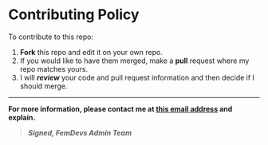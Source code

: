 # Contributing Policy

To contribute to this repo:

1. **Fork** this repo and edit it on your own repo. 
2. If you would like to have them merged, make a **pull** request where my repo matches yours.
3. I will ***review*** your code and pull request information and then decide if I should merge.

---
**For more information, please contact me at [this email address](mailto:support@thefemdevs.com) and explain.**

>***Signed, FemDevs Admin Team***
